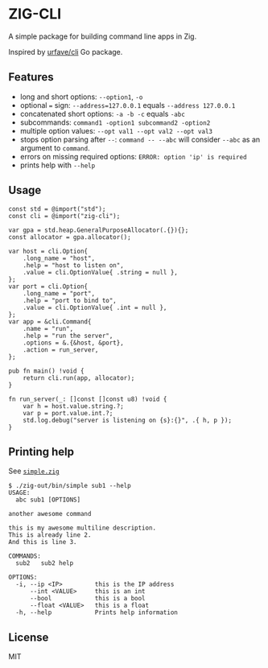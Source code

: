 # ZIG-CLI

A simple package for building command line apps in Zig.

Inspired by [urfave/cli](https://github.com/urfave/cli) Go package.

## Features
* long and short options: `--option1`, `-o`
* optional `=` sign: `--address=127.0.0.1` equals `--address 127.0.0.1`
* concatenated short options: `-a -b -c` equals `-abc`
* subcommands: `command1 -option1 subcommand2 -option2`
* multiple option values: `--opt val1 --opt val2 --opt val3`
* stops option parsing after `--`: `command -- --abc` will consider `--abc` as an argument to `command`.
* errors on missing required options: `ERROR: option 'ip' is required`
* prints help with `--help`

## Usage
```zig
const std = @import("std");
const cli = @import("zig-cli");

var gpa = std.heap.GeneralPurposeAllocator(.{}){};
const allocator = gpa.allocator();

var host = cli.Option{
    .long_name = "host",
    .help = "host to listen on",
    .value = cli.OptionValue{ .string = null },
};
var port = cli.Option{
    .long_name = "port",
    .help = "port to bind to",
    .value = cli.OptionValue{ .int = null },
};
var app = &cli.Command{
    .name = "run",
    .help = "run the server",
    .options = &.{&host, &port},
    .action = run_server,
};

pub fn main() !void {
    return cli.run(app, allocator);
}

fn run_server(_: []const []const u8) !void {
    var h = host.value.string.?;
    var p = port.value.int.?;
    std.log.debug("server is listening on {s}:{}", .{ h, p });
}
```

## Printing help
See [`simple.zig`](./example/simple.zig)

```
$ ./zig-out/bin/simple sub1 --help
USAGE:
  abc sub1 [OPTIONS]

another awesome command

this is my awesome multiline description.
This is already line 2.
And this is line 3.

COMMANDS:
  sub2   sub2 help

OPTIONS:
  -i, --ip <IP>         this is the IP address
      --int <VALUE>     this is an int
      --bool            this is a bool
      --float <VALUE>   this is a float
  -h, --help            Prints help information
```

## License
MIT